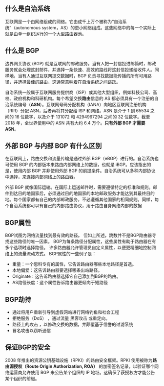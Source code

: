 ## 什么是自治系统

互联网是一个由网络组成的网络。它由成千上万个被称为“自治系统”（autonomous system，AS）的更小网络组成。这些网络中的每一个实际上就是由单一组织运行的一个大型路由器池。

## 什么是 BGP

边界网关协议 (BGP) 就是互联网的邮政服务。当有人把一封信投进邮筒时，邮政服务就会处理这封邮件，并选择一条快速、高效的路线将这封信投递给收件人。同样地，当有人通过互联网提交数据时，BGP 负责寻找数据能传播的所有可用路径，并选择最佳的路由，这通常意味着在自治系统之间跳跃。

自治系统一般属于互联网服务提供商（ISP）或其他大型组织，例如科技公司、高校、政府机构和科研机构。每个希望交换**路由**信息的 AS 都必须具有一个注册的自治系统编号（**ASN**）。互联网号码分配机构（IANA）向地区互联网注册机构（RIR）分配 ASN，后者再将其分配给 ISP 和网络。ASN 是介于 1 到 65534 之间的 16 位数字，以及介于 131072 和 4294967294 之间的 32 位数字。截至 2018 年，全世界使用中的 ASN 共有大约 6.4 万个。**只有外部 BGP 才需要 ASN**。

## 外部 BGP 与内部 BGP 有什么区别

在互联网上，路由交换和流量传输是通过外部 BGP（eBGP）进行的。自治系统也可使用 BGP 的内部版本来路由内部网络上的数据，也就是 iBGP。应该指出的是，使用内部 BGP 并非使用外部 BGP 的前提条件。自治系统可从多种内部协议中选择，来连接内部网络上的路由器。

外部 BGP 就像国际运输。在国际上运送邮件时，需要遵循特定的标准和规则。邮件到达目的地国家后，必须通过目的地国家的本地邮政服务才能达到其最终目的地。每个国家都有自己的内部邮政服务，不必遵循其他国家的相同规则。同样，每个自治系统都可以有自己的内部路由协议，用于路由自身网络内部的数据

## BGP属性

BGP试图为网络流量找到最有效的路径。 但如上所述，跳数并不是BGP路由器寻找这些路径的唯一因素。 BGP为每条路径分配属性，这些属性有助于路由器在有多个选项时选择路径。 许多路由器允许管理员自定义属性，以便更精细地控制网络上的流量流动方式。 BGP属性的一些例子是：

-   重量：一个思科专有的属性，它告诉路由器哪些本地路径是首选。
-   本地偏爱：这告诉路由器要选择哪条出站路径。
-   Originate：这告诉路由器选择它自己添加到BGP的路由。
-   AS路径长度：这个属性告诉路由器更倾向于短路径

## BGP劫持

-   通过将用户重新引导到虚假网站进行网络钓鱼和社会工程
-   拒绝服务（DoS） ，通过流量 黑客攻击 或重定向。
-   路径上的攻击 ，以修改交换的数据，并颠覆基于信誉的过滤系统
-   冒名攻击以窃听通信

## 保证BGP的安全

2008 年推出的资源公钥基础设施（RPKI）的路由安全框架。RPKI 使用被称为**路由源授权（Route Origin Authorization, ROA）** 的加密签名记录，以验证哪个网络运营商允许使用 BGP 来公告某个组织的 IP 地址。这确保了获授权方才能公告某个组织的前缀。
